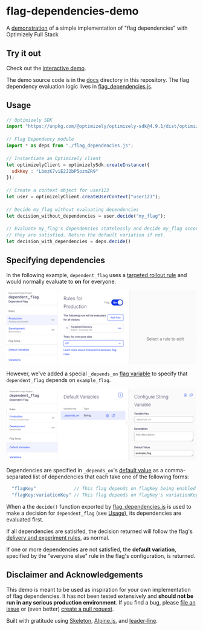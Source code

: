 # flag-dependencies-demo

A [demonstration](https://optimizely.github.io/flag-dependencies-demo/) of a simple implementation of "flag dependencies" with Optimizely Full Stack

## Try it out

Check out the [interactive demo](https://optimizely.github.io/flag-dependencies-demo/).

The demo source code is in the [docs](/docs) directory in this repository. The flag dependency evaluation logic lives in [flag_dependencies.js](/docs/js/flag_dependencies.js). 

## Usage

```js
// Optimizely SDK
import "https://unpkg.com/@optimizely/optimizely-sdk@4.9.1/dist/optimizely.browser.umd.min.js";

// Flag Dependency module
import * as deps from "./flag_dependencies.js";

// Instantiate an Optimizely client
let optimizelyClient = optimizelySdk.createInstance({
  sdkKey : "LbmzK7viE2J2bP5ozmZR9"
});

// Create a context object for user123
let user = optimizelyClient.createUserContext("user123");

// Decide my_flag without evaluating dependencies
let decision_without_dependencies = user.decide("my_flag");

// Evaluate my_flag's dependencies statelessly and decide my_flag according to its rules if 
// they are satisfied. Return the default variation if not.
let decision_with_dependencies = deps.decide()

```

## Specifying dependencies

In the following example, `dependent_flag` uses a [targeted rollout rule](https://docs.developers.optimizely.com/experimentation/v4.0.0-full-stack/docs/run-flag-deliveries) and would normally evaluate to **on** for everyone. 

<p align="center"><img width="600" src="docs/images/dependent_flag.png" /></p>

However, we've added a special `_depends_on` [flag variable](https://docs.developers.optimizely.com/experimentation/v4.0.0-full-stack/docs/create-flag-variations#prerequisite-create-default-variables) to specify that `dependent_flag` depends on `example_flag`.

<p align="center"><img width="600" src="docs/images/dependent_flag_variable.png" /></p>

Dependencies are specified in `_depends_on`'s [default value](https://docs.developers.optimizely.com/experimentation/v4.0.0-full-stack/docs/create-flag-variations#prerequisite-create-default-variables) as a comma-separated list of dependencies that each take one of the following forms:

```js
  "flagKey"              // This flag depends on flagKey being enabled
  "flagKey:variationKey" // This flag depends on flagKey's variationKey variation
```

When a the `decide()` function exported by [flag_dependencies.js](https://github.com/optimizely/flag-dependencies-demo/blob/master/docs/js/flag_dependencies.js) is used to make a decision for `dependent_flag` (see [Usage](#usage)), its dependencies are evaluated first.

If all dependencies are satisifed, the decision returned will follow the flag's [delivery and experiment rules](https://docs.developers.optimizely.com/full-stack/v4.0/docs/create-flag-variations#use-flag-variations), as normal.

If one or more dependencies are not satisfied, the **default variation**, specified by the "everyone else" rule in the flag's configuration, is returned.




## Disclaimer and Acknowledgements

This demo is meant to be used as inspiration for your own implementation of flag dependencies. It has not been tested extensively and **should not be run in any serious production environment**. If you find a bug, please [file an issue](https://github.com/optimizely/flag-dependencies-demo/issues) or (even better) [create a pull request](https://github.com/optimizely/flag-dependencies-demo/pulls).

Built with gratitude using [Skeleton](http://getskeleton.com/), [Alpine.js](https://alpinejs.dev/), and [leader-line](https://anseki.github.io/leader-line/).

